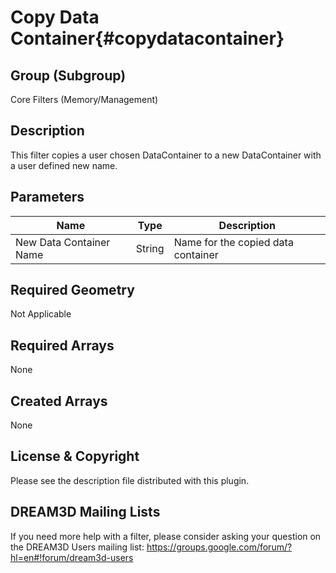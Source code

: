 Copy Data Container{#copydatacontainer}
=====

## Group (Subgroup) ##
Core Filters (Memory/Management)


## Description ##
This filter copies a user chosen DataContainer to a new DataContainer with a user defined new name.

## Parameters ##
| Name | Type | Description |
|------|------| ----------- |
| New Data Container Name | String | Name for the copied data container |


## Required Geometry ##
Not Applicable

## Required Arrays ##
None

## Created Arrays ##
None

## License & Copyright ##

Please see the description file distributed with this plugin.

## DREAM3D Mailing Lists ##

If you need more help with a filter, please consider asking your question on the DREAM3D Users mailing list:
https://groups.google.com/forum/?hl=en#!forum/dream3d-users


